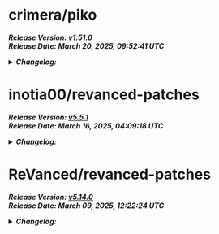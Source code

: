 # crimera/piko

***Release Version: [v1.51.0](https://github.com/crimera/piko/releases/tag/v1.51.0)***  
***Release Date: March 20, 2025, 09:52:41 UTC***  
<details>
<summary><b><i>Changelog:</i></b></summary>

## [1.51.0](https://github.com/crimera/piko/compare/v1.50.0...v1.51.0) (2025-03-20)

### Bug Fixes

* Add back settings for the custom sharemenu buttons ([bc7e777](https://github.com/crimera/piko/commit/bc7e777e59091801238d4692823415b0d7d2855b))
* Adding debug menu patch results in a crash ([caf82eb](https://github.com/crimera/piko/commit/caf82ebd95bd113dbd5cacda1deffa9194cb280b))
* **Bring back twitter:** Resource compilation fails on ReVanced Manager ([a364bec](https://github.com/crimera/piko/commit/a364becc7f6f70724c37b9499e79885fb09f0436))
* **Enable Reader Mode:** Specify the compatible version, show a warning instead of throwing an exception when failed ([b1c52e7](https://github.com/crimera/piko/commit/b1c52e73daabe3222e925ba5d6b866af31a35045))
* **Remove Detailed posts:** Change the settings label from "detailed" to "related" ([3cf5f9e](https://github.com/crimera/piko/commit/3cf5f9ec9e383deb17919f2b3c5254954502c825))
* Remove obsolete `Open browser chooser on opening links` patch ([a1e2b76](https://github.com/crimera/piko/commit/a1e2b766a872c3ee2facef1444bfa92ab4236144))

### Features

* **Settings:** Add a description to "Native features" page ([be7aa54](https://github.com/crimera/piko/commit/be7aa5472c9b12ff6207992b21292b4fb4d337cf))

### Updates

* Improve adding new buttons in share menu ([16cc3bd](https://github.com/crimera/piko/commit/16cc3bd01c03bfc800d61f0844b455c5d086422a))
</details>

# inotia00/revanced-patches

***Release Version: [v5.5.1](https://github.com/inotia00/revanced-patches/releases/tag/v5.5.1)***  
***Release Date: March 16, 2025, 04:09:18 UTC***  
<details>
<summary><b><i>Changelog:</i></b></summary>

YouTube
==
- feat(YouTube): Add `Change form factor` patch, Remove `Change layout` patch
- feat(YouTube): Replace with a fingerprint that supports a wider range of versions (..20.10)
- feat(YouTube - Spoof streaming data): Separate `Skip Onesie response encryption` setting from `Spoof streaming data` setting (For YouTube 19.34.42+, Closes https://github.com/inotia00/ReVanced_Extended/issues/2823)
- feat(YouTube - Spoof streaming data): Update innerTube client
- feat(YouTube - Spoof streaming data): Update side effects
- fix(YouTube - Custom branding icon): `Restore old splash animation` does not apply to dark theme
- fix(YouTube - Description components): `Hide Attributes section` setting not working for some users
- fix(YouTube - Overlay buttons): App crashes due to incorrect Context access https://github.com/inotia00/ReVanced_Extended/issues/2831
- fix(YouTube - Theme): Resolve dark mode startup crash with Android 9.0 (Match with ReVanced)


YouTube Music
==
- feat(YouTube Music): Add support version `8.10.51`
- feat(YouTube Music): Add `Spoof player parameter` patch https://github.com/inotia00/ReVanced_Extended/issues/2832
- feat(YouTube Music - Navigation bar components): Add `Replace Samples button` and `Replace Upgrade button` settings https://github.com/ReVanced/revanced-patches/issues/870
- feat(YouTube Music - Spoof client): Excluded by default https://github.com/inotia00/ReVanced_Extended/issues/2832
- fix(YouTube Music - Change start page): YouTube Music 6.20.51 does not allow changing the start page to `Search` (Not implemented)
- fix(YouTube Music - Disable music video in album): Redirects even from playlists other than `Album` https://github.com/inotia00/ReVanced_Extended/issues/2835


Reddit
==
- feat(Reddit): Replace with a fingerprint that supports a wider range of versions (..2025.10) https://github.com/inotia00/ReVanced_Extended/issues/2772#issuecomment-2724239839
- fix(Reddit - Hide ads): Promoted ads showing in comments


Shared
==
- build: Bump Dependency


Announcement
==
- YouTube Music's support version has been upgraded to **7.25.53, 8.05.51, 8.10.51**, but please read the following issue and upgrade only if necessary: [About 7.25.53](https://github.com/inotia00/ReVanced_Extended/issues/2554), [About 8.05.51, 8.10.51](https://github.com/inotia00/ReVanced_Extended/issues/2769).
- Compatible ReVanced Manager: [RVX Manager v1.23.5 (fork)](https://github.com/inotia00/revanced-manager/releases/tag/v1.23.5).


Contribute to translation
==
- [YouTube](https://crowdin.com/project/revancedextended)
- [YT Music](https://crowdin.com/project/revancedmusicextended)
</details>

# ReVanced/revanced-patches

***Release Version: [v5.14.0](https://github.com/ReVanced/revanced-patches/releases/tag/v5.14.0)***  
***Release Date: March 09, 2025, 12:22:24 UTC***  
<details>
<summary><b><i>Changelog:</i></b></summary>

# [5.14.0](https://github.com/ReVanced/revanced-patches/compare/v5.13.0...v5.14.0) (2025-03-09)


### Bug Fixes

* **Boost for reddit - Client spoof:** Use a different user agent to combat Reddit's API issues ([5d3c817](https://github.com/ReVanced/revanced-patches/commit/5d3c8175b34a3f6ae2732b25db0851773a8c000d))
* **YouTube - Change form factor:** Restore Automotive form factor watch history menu, channel pages, and community posts ([#4541](https://github.com/ReVanced/revanced-patches/issues/4541)) ([aa5c001](https://github.com/ReVanced/revanced-patches/commit/aa5c001968446e5270c756256724e917009612cd))
* **YouTube - Hide ads:** Hide new type of buttoned ad ([#4528](https://github.com/ReVanced/revanced-patches/issues/4528)) ([4387a7b](https://github.com/ReVanced/revanced-patches/commit/4387a7b131f49729e902e008bb4cec073635c040))
* **YouTube - Hide layout components:** Do not hide Movie/Courses start page content if 'Hide horizontal shelves' is enabled ([62a6164](https://github.com/ReVanced/revanced-patches/commit/62a6164b88b64200b517a5ba6b800d8214dbbad8))
* **YouTube - Theme:** Resolve dark mode startup crash with Android 9.0 ([741c2d5](https://github.com/ReVanced/revanced-patches/commit/741c2d59406f5d602554bb3a3c0b8982f42848b4))
* **YouTube:** Change language settings menu to use native language names ([#4568](https://github.com/ReVanced/revanced-patches/issues/4568)) ([6f3f8fd](https://github.com/ReVanced/revanced-patches/commit/6f3f8fdce05501e4fa4423c2170a916fbea3b199))
* **YouTube:** Combine `Restore old video quality menu` and `Remember video quality` into `Video quality` patch ([#4552](https://github.com/ReVanced/revanced-patches/issues/4552)) ([ee67b76](https://github.com/ReVanced/revanced-patches/commit/ee67b763d5c5947a5b1ef4420b1efa820ed6af83))


### Features

* **Infinity for Reddit:** Add support for package name on IzzyOnDroid ([#4554](https://github.com/ReVanced/revanced-patches/issues/4554)) ([cf9f959](https://github.com/ReVanced/revanced-patches/commit/cf9f959923076c10a7f0a29f6ba277f5a055ec07))
* **Spotify:** Add `Spoof signature` patch ([#4576](https://github.com/ReVanced/revanced-patches/issues/4576)) ([3646c70](https://github.com/ReVanced/revanced-patches/commit/3646c70556b67a6b7ecf9b86869ebf03c3611333))
* **YouTube - Remember video quality:** Add separate Shorts default quality settings ([#4543](https://github.com/ReVanced/revanced-patches/issues/4543)) ([88142ab](https://github.com/ReVanced/revanced-patches/commit/88142ab464192b564b1b8d56a6b45663f77f5e00))



</details>

